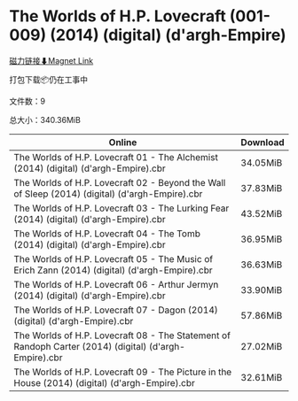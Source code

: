 # The Worlds of H.P. Lovecraft (001-009) (2014) (digital) (d'argh-Empire)

[磁力链接⬇Magnet Link](magnet:?xt=urn:btih:3433f1e5f9fc6521961d57b2a1bdd2e448027b30&dn=The%20Worlds%20of%20H.P.%20Lovecraft%20%28001-009%29%20%282014%29%20%28digital%29%20%28d%27argh-Empire%29)

打包下载📦仍在工事中

文件数：9

总大小：340.36MiB

Online | Download
--- | ---
The Worlds of H.P. Lovecraft 01 - The Alchemist (2014) (digital) (d'argh-Empire).cbr | 34.05MiB
The Worlds of H.P. Lovecraft 02 - Beyond the Wall of Sleep (2014) (digital) (d'argh-Empire).cbr | 37.83MiB
The Worlds of H.P. Lovecraft 03 - The Lurking Fear (2014) (digital) (d'argh-Empire).cbr | 43.52MiB
The Worlds of H.P. Lovecraft 04 - The Tomb (2014) (digital) (d'argh-Empire).cbr | 36.95MiB
The Worlds of H.P. Lovecraft 05 - The Music of Erich Zann (2014) (digital) (d'argh-Empire).cbr | 36.63MiB
The Worlds of H.P. Lovecraft 06 - Arthur Jermyn (2014) (digital) (d'argh-Empire).cbr | 33.90MiB
The Worlds of H.P. Lovecraft 07 - Dagon (2014) (digital) (d'argh-Empire).cbr | 57.86MiB
The Worlds of H.P. Lovecraft 08 - The Statement of Randoph Carter (2014) (digital) (d'argh-Empire).cbr | 27.02MiB
The Worlds of H.P. Lovecraft 09 - The Picture in the House (2014) (digital) (d'argh-Empire).cbr | 32.61MiB